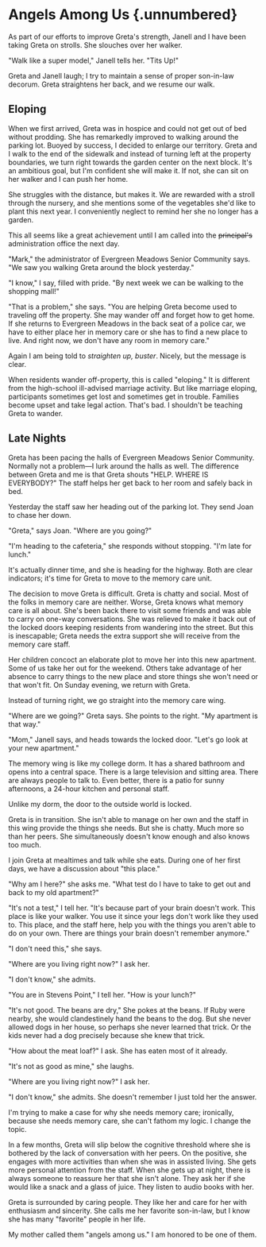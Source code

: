 # Angels Among Us {.unnumbered}

As part of our efforts to improve Greta's strength, Janell and I have been taking Greta on strolls. She slouches over her walker.

"Walk like a super model," Janell tells her. "Tits Up!"

Greta and Janell laugh; I try to maintain a sense of proper son-in-law decorum. Greta straightens her back, and we resume our walk.

## Eloping

When we first arrived, Greta was in hospice and could not get out of bed without prodding. She has remarkedly improved to walking around the parking lot. Buoyed by success, I decided to enlarge our territory. Greta and I walk to the end of the sidewalk and instead of turning left at the property boundaries, we turn right towards the garden center on the next block. It's an ambitious goal, but I'm confident she will make it. If not, she can sit on her walker and I can push her home.

She struggles with the distance, but makes it. We are rewarded with a stroll through the nursery, and she mentions some of the vegetables she'd like to plant this next year. I conveniently neglect to remind her she no longer has a garden.

This all seems like a great achievement until I am called into the ~~principal's~~ administration office the next day.

"Mark," the administrator of Evergreen Meadows Senior Community says. "We saw you walking Greta around the block yesterday."

"I know," I say, filled with pride. "By next week we can be walking to the shopping mall!"

"That is a problem," she says. "You are helping Greta become used to traveling off the property. She may wander off and forget how to get home. If she returns to Evergreen Meadows in the back seat of a police car, we have to either place her in memory care or she has to find a new place to live. And right now, we don't have any room in memory care."

Again I am being told to *straighten up, buster*. Nicely, but the message is clear.

When residents wander off-property, this is called "eloping." It is different from the high-school ill-advised marriage activity. But like marriage eloping, participants sometimes get lost and sometimes get in trouble. Families become upset and take legal action. That's bad. I shouldn't be teaching Greta to wander.

## Late Nights

Greta has been pacing the halls of Evergreen Meadows Senior Community. Normally not a problem—I lurk around the halls as well. The difference between Greta and me is that Greta shouts "HELP. WHERE IS EVERYBODY?" The staff helps her get back to her room and safely back in bed.

Yesterday the staff saw her heading out of the parking lot. They send Joan to chase her down.

"Greta," says Joan. "Where are you going?"

"I'm heading to the cafeteria," she responds without stopping. "I'm late for lunch."

It's actually dinner time, and she is heading for the highway. Both are clear indicators; it's time for Greta to move to the memory care unit.

The decision to move Greta is difficult. Greta is chatty and social. Most of the folks in memory care are neither. Worse, Greta knows what memory care is all about. She's been back there to visit some friends and was able to carry on one-way conversations. She was relieved to make it back out of the locked doors keeping residents from wandering into the street. But this is inescapable; Greta needs the extra support she will receive from the memory care staff.

Her children concoct an elaborate plot to move her into this new apartment. Some of us take her out for the weekend. Others take advantage of her absence to carry things to the new place and store things she won't need or that won't fit. On Sunday evening, we return with Greta.

Instead of turning right, we go straight into the memory care wing.

"Where are we going?" Greta says. She points to the right. "My apartment is that way."

"Mom," Janell says, and heads towards the locked door. "Let's go look at your new apartment."

The memory wing is like my college dorm. It has a shared bathroom and opens into a central space. There is a large television and sitting area. There are always people to talk to. Even better, there is a patio for sunny afternoons, a 24-hour kitchen and personal staff.

Unlike my dorm, the door to the outside world is locked.

Greta is in transition. She isn't able to manage on her own and the staff in this wing provide the things she needs. But she is chatty. Much more so than her peers. She simultaneously doesn't know enough and also knows too much.

I join Greta at mealtimes and talk while she eats. During one of her first days, we have a discussion about "this place."

"Why am I here?" she asks me. "What test do I have to take to get out and back to my old apartment?"

"It's not a test," I tell her. "It's because part of your brain doesn't work. This place is like your walker. You use it since your legs don't work like they used to. This place, and the staff here, help you with the things you aren't able to do on your own. There are things your brain doesn't remember anymore."

"I don't need this," she says.

"Where are you living right now?" I ask her.

"I don't know," she admits.

"You are in Stevens Point," I tell her. "How is your lunch?"

"It's not good. The beans are dry," She pokes at the beans. If Ruby were nearby, she would clandestinely hand the beans to the dog. But she never allowed dogs in her house, so perhaps she never learned that trick. Or the kids never had a dog precisely because she knew that trick.

"How about the meat loaf?" I ask. She has eaten most of it already.

"It's not as good as mine," she laughs.

"Where are you living right now?" I ask her.

"I don't know," she admits. She doesn't remember I just told her the answer.

I'm trying to make a case for why she needs memory care; ironically, because she needs memory care, she can't fathom my logic. I change the topic.

In a few months, Greta will slip below the cognitive threshold where she is bothered by the lack of conversation with her peers. On the positive, she engages with more activities than when she was in assisted living. She gets more personal attention from the staff. When she gets up at night, there is always someone to reassure her that she isn't alone. They ask her if she would like a snack and a glass of juice. They listen to audio books with her.

Greta is surrounded by caring people. They like her and care for her with enthusiasm and sincerity. She calls me her favorite son-in-law, but I know she has many "favorite" people in her life.

My mother called them "angels among us." I am honored to be one of them.
